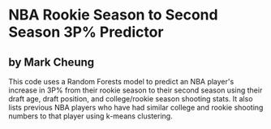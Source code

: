 # NBA Rookie Season to Second Season 3P% Predictor
## by Mark Cheung

This code uses a Random Forests model to predict an NBA player's increase in 3P% from their rookie season to their second season using their draft age,
draft position, and college/rookie season shooting stats. It also lists previous NBA players who have had
similar college and rookie shooting numbers to that player using k-means clustering.
